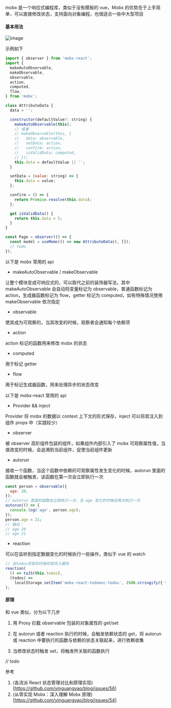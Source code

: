 mobx 是一个响应式编程库，类似于没有模板的 vue，Mobx 的优势在于上手简单，可以直接修改状态，支持面向对象编程，也很适合一些中大型项目

#### 基本用法

![image](https://cn.mobx.js.org/flow.png)

示例如下

```js
import { observer } from 'mobx-react';
import {
  makeAutoObservable,
  makeObservable,
  observable,
  action,
  computed,
  flow,
} from 'mobx';

class AttributeData {
  data = '';

  constructor(defaultValue?: string) {
    makeAutoObservable(this);
    // 或者
    // makeObservable(this, {
    //   data: observable,
    //   setData: action,
    //   confirm: action,
    //   isValidData: computed,
    // });
    this.data = defaultValue || '';
  }

  setData = (value: string) => {
    this.data = value;
  };

  confirm = () => {
    return Promise.resolve(this.data);
  };

  get isValidData() {
    return this.data > 5;
  }
}

const Page = observer(() => {
  const model = useMemo(() => new AttributeData(), []);
  // todo
});
```

以下是 mobx 常用的 api

- makeAutoObservable / makeObservable

让整个模块变成可响应式的，可以取代之前的装饰器写法，其中 makeAutoObservable 会自动将变量标记为 observable，普通函数标记为 action，生成器函数标记为 flow，getter 标记为 computed，如有特殊情况使用 makeObservable 依次指定

- observable

使其成为可观察的，当其改变的时候，观察者会通知每个依赖项

- action

action 标记的函数用来修改 mobx 的状态

- computed

用于标记 getter

- flow

用于标记生成器函数，用来处理异步的状态改变

以下是 mobx-react 常用的 api

- Provider && inject

Provider 将 mobx 的数据以 context 上下文的形式保存，inject 可以将其注入到组件 props 中（实践较少）

- observer

被 observer 高阶组件包装的组件，如果组件内部引入了 mobx 可观察属性值，当值改变的时候，会追溯到当前组件，促使当前组件更新

- autorun

接收一个函数，当这个函数中依赖的可观察属性发生变化的时候，autorun 里面的函数就会被触发，该函数在第一次会立即执行一次

```js
const person = observable({
  age: 20,
});
// autorun 里面的函数会立即执行一次，当 age 变化的时候会再次执行一次
autorun(() => {
  console.log('age', person.age);
});
person.age = 21;
// 输出：
// age 20
// age 21
```

- reaction

可以在监听到指定数据变化的时候执行一些操作，类似于 vue 的 watch

```js
// 当todos改变的时候将其存入缓存
reaction(
  () => toJS(this.todos),
  (todos) =>
    localStorage.setItem('mobx-react-todomvc-todos', JSON.stringify({ todos }))
);
```

#### 原理

和 vue 类似，分为以下几步

1. 用 Proxy 拦截 observable 包装的对象属性的 get/set

2. 在 autorun 或者 reaction 执行的时候，会触发依赖状态的 get，将 autorun 或 reaction 中要执行的函数与依赖的状态关联起来，进行依赖收集

3. 当修改状态时触发 set，将触发所关联的函数执行

// todo

参考

1. (各流派 React 状态管理对比和原理实现)[https://github.com/yinguangyao/blog/issues/56]
2. (从零实现 Mobx：深入理解 Mobx 原理)[https://github.com/yinguangyao/blog/issues/54]
